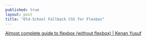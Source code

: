 ```yaml
---
published: true
layout: post
title: "Old-School Fallback CSS for Flexbox"
---
```



[Almost complete guide to flexbox (without flexbox) | Kenan Yusuf](http://kyusuf.com/post/almost-complete-guide-to-flexbox-without-flexbox)
